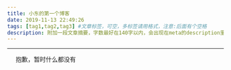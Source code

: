 ```yaml
---
title: 小东的第一个博客
date: 2019-11-13 22:49:26
tags: [tag1,tag2,tag3] #文章标签，可空，多标签请用格式，注意:后面有个空格
description: 附加一段文章摘要，字数最好在140字以内，会出现在meta的description里面
---
```


<hr>
&nbsp;&nbsp;&nbsp;&nbsp;&nbsp;抱歉，暂时什么都没有